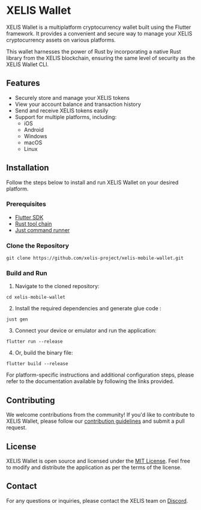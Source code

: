 # XELIS Wallet

XELIS Wallet is a multiplatform cryptocurrency wallet built using the Flutter framework. It provides a convenient and secure way to manage your XELIS cryptocurrency assets on various platforms.

This wallet harnesses the power of Rust by incorporating a native Rust library from the XELIS blockchain, ensuring the same level of security as the XELIS Wallet CLI.

## Features

- Securely store and manage your XELIS tokens
- View your account balance and transaction history
- Send and receive XELIS tokens easily
- Support for multiple platforms, including:
  - iOS
  - Android
  - Windows
  - macOS
  - Linux

## Installation

Follow the steps below to install and run XELIS Wallet on your desired platform.

### Prerequisites

- [Flutter SDK](https://docs.flutter.dev/get-started/install)
- [Rust tool chain](https://www.rust-lang.org/tools/install)
- [Just command runner](https://just.systems/)

### Clone the Repository

```
git clone https://github.com/xelis-project/xelis-mobile-wallet.git
```

### Build and Run

1. Navigate to the cloned repository:

```
cd xelis-mobile-wallet
```

2. Install the required dependencies and generate glue code :

```
just gen
```

3. Connect your device or emulator and run the application:
```
flutter run --release
```

4. Or, build the binary file:

```
flutter build --release
```

For platform-specific instructions and additional configuration steps, please refer to the documentation available by following the links provided.

## Contributing

We welcome contributions from the community! If you'd like to contribute to XELIS Wallet, please follow our [contribution guidelines](CONTRIBUTING.md) and submit a pull request.

## License

XELIS Wallet is open source and licensed under the [MIT License](LICENSE). Feel free to modify and distribute the application as per the terms of the license.

## Contact

For any questions or inquiries, please contact the XELIS team on [Discord](https://discord.gg/z543umPUdj).
